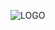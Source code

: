 ![LOGO](https://github.com/zainz98/WindowsCPUStats/assets/82890692/ccc1dfea-45d7-4aa3-ab03-86563e12d8c1)
